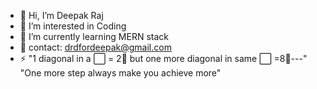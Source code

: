 - 👋 Hi, I’m Deepak Raj 
- 👀 I’m interested in Coding
- 🌱 I’m currently learning MERN stack
- 💭 contact: drdfordeepak@gmail.com
- ⚡ "1 diagonal in a ⬜ = 2📐 but one more diagonal in same ⬜ =8📐---"
            "One more step always make you achieve more"
<!---
DeepakRajDmaranadu/DeepakRajDmaranadu is a ✨ special ✨ repository because its `README.md` (this file) appears on your GitHub profile.
You can click the Preview link to take a look at your changes.
--->
